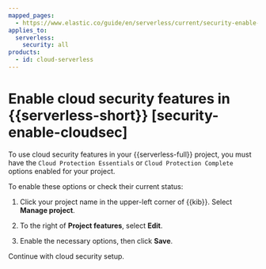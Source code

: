 ```yaml
---
mapped_pages:
  - https://www.elastic.co/guide/en/serverless/current/security-enable-cloudsec.html
applies_to:
  serverless:
    security: all
products:
  - id: cloud-serverless
---
```


# Enable cloud security features in {{serverless-short}} [security-enable-cloudsec]


To use cloud security features in your {{serverless-full}} project, you must have the `Cloud Protection Essentials` or `Cloud Protection Complete` options enabled for your project.

To enable these options or check their current status:

1. Click your project name in the upper-left corner of {{kib}}. Select **Manage project**.

2. To the right of **Project features**, select **Edit**.

3. Enable the necessary options, then click **Save**.

Continue with cloud security setup.
